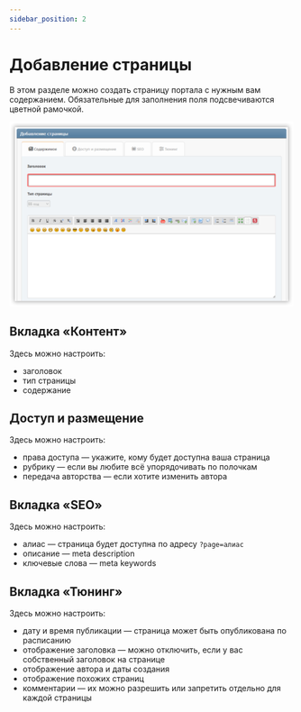 ```yaml
---
sidebar_position: 2
---
```


# Добавление страницы
В этом разделе можно создать страницу портала с нужным вам содержанием. Обязательные для заполнения поля подсвечиваются цветной рамочкой.

![Вот как выглядит добавление страницы портала](new_page.png)

## Вкладка «Контент»
Здесь можно настроить:
* заголовок
* тип страницы
* содержание

## Доступ и размещение
Здесь можно настроить:
* права доступа — укажите, кому будет доступна ваша страница
* рубрику — если вы любите всё упорядочивать по полочкам
* передача авторства — если хотите изменить автора

## Вкладка «SEO»
Здесь можно настроить:
* алиас — страница будет доступна по адресу `?page=алиас`
* описание — meta description
* ключевые слова — meta keywords

## Вкладка «Тюнинг»
Здесь можно настроить:
* дату и время публикации — страница может быть опубликована по расписанию
* отображение заголовка — можно отключить, если у вас собственный заголовок на странице
* отображение автора и даты создания
* отображение похожих страниц
* комментарии — их можно разрешить или запретить отдельно для каждой страницы
